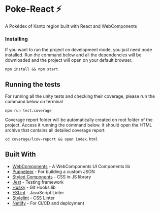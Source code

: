 # Poke-React ⚡️

A Pokédex of Kanto region built with React and WebComponents

### Installing

If you want to run the project on development mode, you just need node installed. Run the command below and all the dependencies will be downloaded and the project will open on your default browser.

```shell
npm install && npm start
```

## Running the tests

For running all the unity tests and checking their coverage, please run the command below on terminal

```shell
npm run test:coverage
```

Coverage report folder will be automatically created on root folder of the project. Access it running the command below. It should open the HTML archive that contains all detailed coverage report

```shell
cd coverage/lcov-report && open index.html
```

## Built With

* [WebComponents](https://github.com/bolognini/pokedex-webcomponents) - A WebComponents UI Components lib
* [Puppeteer](https://github.com/puppeteer/puppeteer) - For building a custom JSON
* [Styled Components](https://styled-components.com/) - CSS in JS library
* [Jest](https://jestjs.io/) - Testing framework
* [Husky](https://github.com/typicode/husky) - Git Hooks lib
* [ESLint](https://eslint.org/) - JavaScript Linter
* [Stylelint](http://stylelint.io/) - CSS Linter
* [Netlify](https://www.netlify.com/) - For CI/CD and deployment